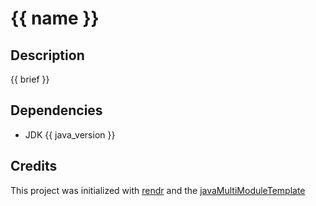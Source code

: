 # {{ name }}

## Description
{{ brief }}

## Dependencies
- JDK {{ java_version }}

## Credits
This project was initialized with [rendr](https://github.com/jamf/rendr) and the [javaMultiModuleTemplate](https://github.com/DominicMoser/javaMultiModuleTemplate)
